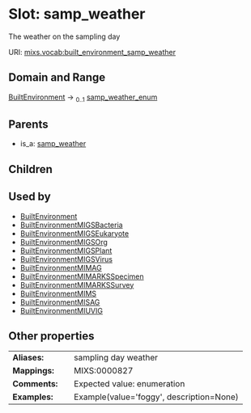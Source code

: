 
# Slot: samp_weather


The weather on the sampling day

URI: [mixs.vocab:built_environment_samp_weather](https://w3id.org/mixs/vocab/built_environment_samp_weather)


## Domain and Range

[BuiltEnvironment](BuiltEnvironment.md) &#8594;  <sub>0..1</sub> [samp_weather_enum](samp_weather_enum.md)

## Parents

 *  is_a: [samp_weather](samp_weather.md)

## Children


## Used by

 * [BuiltEnvironment](BuiltEnvironment.md)
 * [BuiltEnvironmentMIGSBacteria](BuiltEnvironmentMIGSBacteria.md)
 * [BuiltEnvironmentMIGSEukaryote](BuiltEnvironmentMIGSEukaryote.md)
 * [BuiltEnvironmentMIGSOrg](BuiltEnvironmentMIGSOrg.md)
 * [BuiltEnvironmentMIGSPlant](BuiltEnvironmentMIGSPlant.md)
 * [BuiltEnvironmentMIGSVirus](BuiltEnvironmentMIGSVirus.md)
 * [BuiltEnvironmentMIMAG](BuiltEnvironmentMIMAG.md)
 * [BuiltEnvironmentMIMARKSSpecimen](BuiltEnvironmentMIMARKSSpecimen.md)
 * [BuiltEnvironmentMIMARKSSurvey](BuiltEnvironmentMIMARKSSurvey.md)
 * [BuiltEnvironmentMIMS](BuiltEnvironmentMIMS.md)
 * [BuiltEnvironmentMISAG](BuiltEnvironmentMISAG.md)
 * [BuiltEnvironmentMIUVIG](BuiltEnvironmentMIUVIG.md)

## Other properties

|  |  |  |
| --- | --- | --- |
| **Aliases:** | | sampling day weather |
| **Mappings:** | | MIXS:0000827 |
| **Comments:** | | Expected value: enumeration |
| **Examples:** | | Example(value='foggy', description=None) |

